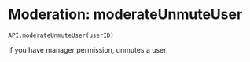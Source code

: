 Moderation: moderateUnmuteUser
====

```
API.moderateUnmuteUser(userID)
```

If you have manager permission, unmutes a user.
